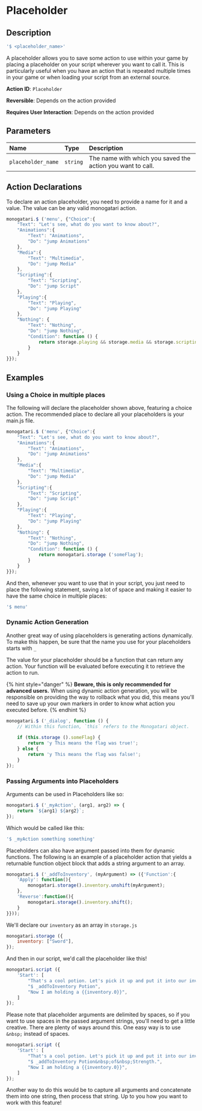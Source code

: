 # Placeholder

## Description

```javascript
'$ <placeholder_name>'
```

A placeholder allows you to save some action to use within your game by placing a placeholder on your script wherever you want to call it. This is particularly useful when you have an action that is repeated multiple times in your game or when loading your script from an external source.

**Action ID**: `Placeholder`

**Reversible**: Depends on the action provided

**Requires User Interaction**: Depends on the action provided

## Parameters

| Name | Type | Description |
| :--- | :--- | :--- |
| `placeholder_name` | `string` | The name with which you saved the action you want to call. |

## Action Declarations

To declare an action placeholder, you need to provide a name for it and a value. The value can be any valid monogatari action.

```javascript
monogatari.$ ('menu', {"Choice":{
	"Text":	"Let's see, what do you want to know about?",
	"Animations":{
		"Text": "Animations",
		"Do": "jump Animations"
	},
	"Media":{
		"Text": "Multimedia",
		"Do": "jump Media"
	},
	"Scripting":{
		"Text": "Scripting",
		"Do": "jump Script"
	},
	"Playing":{
		"Text": "Playing",
		"Do": "jump Playing"
	},
	"Nothing": {
		"Text": "Nothing",
		"Do": "jump Nothing",
		"Condition": function () {
			return storage.playing && storage.media && storage.scripting && storage.animations;
		}
	}
}});
```

## Examples

### Using a Choice in multiple places

The following will declare the placeholder shown above, featuring a choice action. The recommended place to declare all your placeholders is your main.js file. 

```javascript
monogatari.$ ('menu', {"Choice":{
	"Text":	"Let's see, what do you want to know about?",
	"Animations":{
		"Text": "Animations",
		"Do": "jump Animations"
	},
	"Media":{
		"Text": "Multimedia",
		"Do": "jump Media"
	},
	"Scripting":{
		"Text": "Scripting",
		"Do": "jump Script"
	},
	"Playing":{
		"Text": "Playing",
		"Do": "jump Playing"
	},
	"Nothing": {
		"Text": "Nothing",
		"Do": "jump Nothing",
		"Condition": function () {
			return monogatari.storage ('someFlag');
		}
	}
}});
```

And then, whenever you want to use that in your script, you just need to place the following statement, saving a lot of space and making it easier to have the same choice in multiple places:

```javascript
'$ menu'
```

### Dynamic Action Generation

Another great way of using placeholders is generating actions dynamically. To make this happen, be sure that the name you use for your placeholders starts with `_`

The value for your placeholder should be a function that can return any action. Your function will be evaluated before executing it to retrieve the action to run.

{% hint style="danger" %}
**Beware, this is only recommended for advanced users.** When using dynamic action generation, you will be responsible on providing the way to rollback what you did, this means you'll need to save up your own markers in order to know what action you executed before.
{% endhint %}

```javascript
monogatari.$ ('_dialog', function () {
    // Within this function, `this` refers to the Monogatari object.
    
    if (this.storage ().someFlag) {
        return 'y This means the flag was true!';
    } else {
        return 'y This means the flag was false!';
    }
});
```

### Passing Arguments into Placeholders

Arguments can be used in Placeholders like so:

```javascript
monogatari.$ ('_myAction', (arg1, arg2) => {
    return `${arg1} ${arg2}`;
});
```

Which would be called like this:

```javascript
'$ _myAction something something'
```

Placeholders can also have argument passed into them for dynamic functions. The following is an example of a placeholder action that yields a returnable function object block that adds a string argument to an array.

```javascript
monogatari.$ ('_addToInventory', (myArgument) => ({'Function':{
	'Apply': function(){
		monogatari.storage().inventory.unshift(myArgument);
	},
	'Reverse':function(){
		monogatari.storage().inventory.shift();
	}
}}));
```

We'll declare our `inventory` as an array in `storage.js`

```javascript
monogatari.storage ({
	inventory: ["Sword"],
});
```

And then in our script, we'd call the placeholder like this!

```javascript
monogatari.script ({
	'Start': [
		"That's a cool potion. Let's pick it up and put it into our inventory.",
		"$ _addToInventory Potion",
		"Now I am holding a {{inventory.0}}",
	]
});
```

Please note that placeholder arguments are delimited by spaces, so if you want to use spaces in the passed argument strings, you'll need to get a little creative. There are plenty of ways around this. One easy way is to use `&nbsp;` instead of spaces.

```javascript
monogatari.script ({
	'Start': [
		"That's a cool potion. Let's pick it up and put it into our inventory.",
		"$ _addToInventory Potion&nbsp;of&nbsp;Strength.",
		"Now I am holding a {{inventory.0}}",
	]
});
```

Another way to do this would be to capture all arguments and concatenate them into one string, then process that string. Up to you how you want to work with this feature!

